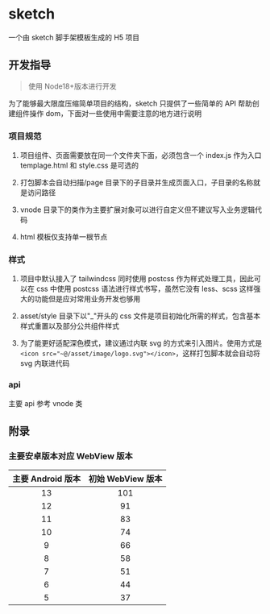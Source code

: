 # sketch

一个由 sketch 脚手架模板生成的 H5 项目

## 开发指导

> 使用 Node18+版本进行开发

为了能够最大限度压缩简单项目的结构，sketch 只提供了一些简单的 API 帮助创建组件操作 dom，下面对一些使用中需要注意的地方进行说明

### 项目规范

1. 项目组件、页面需要放在同一个文件夹下面，必须包含一个 index.js 作为入口 templage.html 和 style.css 是可选的

2. 打包脚本会自动扫描/page 目录下的子目录并生成页面入口，子目录的名称就是访问路径

3. vnode 目录下的类作为主要扩展对象可以进行自定义但不建议写入业务逻辑代码

4. html 模板仅支持单一根节点

### 样式

1. 项目中默认接入了 tailwindcss 同时使用 postcss 作为样式处理工具，因此可以在 css 中使用 postcss 语法进行样式书写，虽然它没有 less、scss 这样强大的功能但是应对常用业务开发也够用

2. asset/style 目录下以"\_"开头的 css 文件是项目初始化所需的样式，包含基本样式重置以及部分公共组件样式

3. 为了能更好适配深色模式，建议通过内联 svg 的方式来引入图片。使用方式是`<icon src="~@/asset/image/logo.svg"></icon>`，这样打包脚本就会自动将 svg 内联进代码

### api

主要 api 参考 vnode 类

## 附录

### 主要安卓版本对应 WebView 版本

| 主要 Android 版本 | 初始 WebView 版本 |
| :---------------: | :---------------: |
|        13         |        101        |
|        12         |        91         |
|        11         |        83         |
|        10         |        74         |
|         9         |        66         |
|         8         |        58         |
|         7         |        51         |
|         6         |        44         |
|         5         |        37         |
